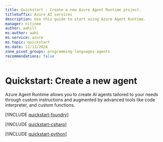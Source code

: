 ```yaml
---
title: Quickstart - Create a new Azure Agent Runtime project.
titleSuffix: Azure AI services
description: Use this guide to start using Azure Agent Runtime.
manager: nitinme
author: aahill
ms.author: aahi
ms.service: azure
ms.topic: quickstart
ms.date: 11/13/2024
zone_pivot_groups: programming-languages-agents
recommendations: false
---
```


# Quickstart: Create a new agent

Azure Agent Runtime allows you to create AI agents tailored to your needs through custom instructions and augmented by advanced tools like code interpreter, and custom functions.

[!INCLUDE [quickstart-foundry](includes/quickstart-foundry.md)]

[!INCLUDE [quickstart-csharp](includes/quickstart-csharp.md)]

[!INCLUDE [quickstart-python](includes/quickstart-python.md)]

